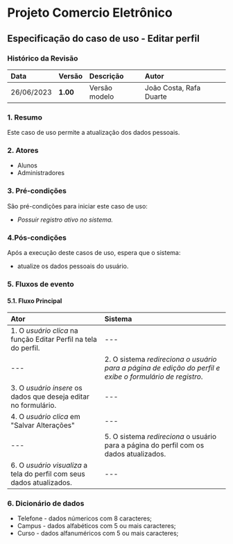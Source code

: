 ﻿
# Projeto Comercio Eletrônico

## Especificação do caso de uso - Editar perfil

### Histórico da Revisão
|  Data  | Versão | Descrição | Autor |
|:-------|:-------|:----------|:------|
| 26/06/2023 | **1.00** | Versão modelo  | João Costa, Rafa Duarte |


### 1. Resumo 
Este caso de uso permite a atualização dos dados pessoais.


### 2. Atores 
- Alunos
- Administradores

### 3. Pré-condições
São pré-condições para iniciar este caso de uso:
- _Possuir registro ativo no sistema._

### 4.Pós-condições
Após a execução deste casos de uso, espera que o sistema:
- atualize os dados pessoais do usuário.

### 5. Fluxos de evento

#### 5.1. Fluxo Principal 

|  Ator  | Sistema |
|:-------|:------- |
|1. O _usuário_ _clica_ na função Editar Perfil na tela do perfil. | --- |
| --- |2. O sistema _redireciona o usuário para a página de edição do perfil e exibe o formulário de registro_.| --- |
|3. O _usuário_ _insere_ os dados que deseja editar no formulário. | --- |
|4. O _usuário_ _clica_ em "Salvar Alterações" |--- |
|--- | 5. O sistema _redireciona_ o usuário para a página do perfil com os dados atualizados. |
|6. O _usuário_ _visualiza_ a tela do perfil com seus dados atualizados. | --- |

### 6. Dicionário de dados
- Telefone - dados númericos com 8 caracteres;
- Campus - dados alfabéticos com 5 ou mais caracteres;
- Curso - dados alfanuméricos com 5 ou mais caracteres;
